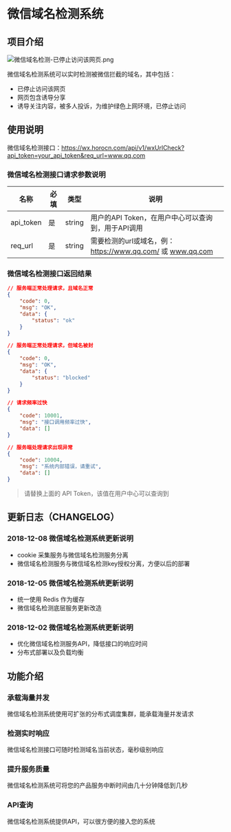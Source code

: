 # 微信域名检测系统

## 项目介绍
![微信域名检测-已停止访问该网页.png](https://i.loli.net/2018/12/21/5c1cdf42aa290.png)

微信域名检测系统可以实时检测被微信拦截的域名，其中包括：
* 已停止访问该网页
* 网页包含诱导分享
* 诱导关注内容，被多人投诉，为维护绿色上网环境，已停止访问

## 使用说明
微信域名检测接口：[https://wx.horocn.com/api/v1/wxUrlCheck?api_token=your_api_token&req_url=www.qq.com
](https://wx.horocn.com/api/v1/wxUrlCheck?api_token=your_api_token&req_url=www.qq.com)


### 微信域名检测接口请求参数说明
| 名称  | 必填 | 类型 | 说明 |
| ------------- | ------------- | ------------- | ------------- |
| api_token  | 是  | string  | 用户的API Token，在用户中心可以查询到，用于API调用  |
| req_url  | 是  | string  | 需要检测的url或域名，例：https://www.qq.com/ 或 www.qq.com  |


### 微信域名检测接口返回结果
```json
// 服务端正常处理请求，且域名正常
{
    "code": 0,
    "msg": "OK",
    "data": {
        "status": "ok"
    }
}

// 服务端正常处理请求，但域名被封
{
    "code": 0,
    "msg": "OK",
    "data": {
        "status": "blocked"
    }
}

// 请求频率过快
{
    "code": 10001,
    "msg": "接口调用频率过快",
    "data": []
}

// 服务端处理请求出现异常
{
    "code": 10004,
    "msg": "系统内部错误，请重试",
    "data": []
}
```

> 请替换上面的 API Token，该值在用户中心可以查询到

## 更新日志（CHANGELOG）
### 2018-12-08 微信域名检测系统更新说明
* cookie 采集服务与微信域名检测服务分离
* 微信域名检测服务与微信域名检测key授权分离，方便以后的部署

### 2018-12-05 微信域名检测系统更新说明
* 统一使用 Redis 作为缓存
* 微信域名检测底层服务更新改造

### 2018-12-02 微信域名检测系统更新说明
* 优化微信域名检测服务API，降低接口的响应时间
* 分布式部署以及负载均衡

## 功能介绍
### 承载海量并发
微信域名检测系统使用可扩张的分布式调度集群，能承载海量并发请求

### 检测实时响应
微信域名检测接口可随时检测域名当前状态，毫秒级别响应

### 提升服务质量
微信域名检测系统可将您的产品服务中断时间由几十分钟降低到几秒

### API查询
微信域名检测系统提供API，可以很方便的接入您的系统
